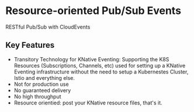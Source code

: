 # Resource-oriented Pub/Sub Events 
RESTful Pub/Sub with CloudEvents

## Key Features
- Transitory Technology for KNative Eventing: Supporting the K8S Resources (Subscriptions, Channels, etc) used for setting up a KNative Eventing infrastructure without the need to setup a Kubernestes Cluster, Istio and everything else. 
- Not for production use 
- No guaranteed delivery
- No high throughput
- Resource orientied: post your KNative resource files, that's it. 
